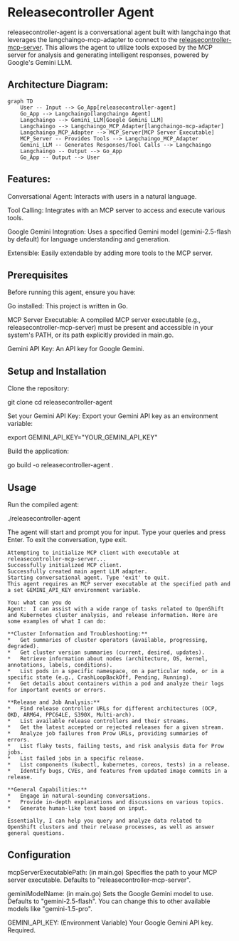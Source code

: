 # Releasecontroller Agent
releasecontroller-agent is a conversational agent built with langchaingo that leverages the langchaingo-mcp-adapter to connect to the [releasecontroller-mcp-server](https://github.com/Prashanth684/releasecontroller-mcp-server). This allows the agent to utilize tools exposed by the MCP server for analysis and generating intelligent responses, powered by Google's Gemini LLM.

## Architecture Diagram:

```mermaid
graph TD
    User -- Input --> Go_App[releasecontroller-agent]
    Go_App --> Langchaingo[langchaingo Agent]
    Langchaingo --> Gemini_LLM[Google Gemini LLM]
    Langchaingo --> Langchaingo_MCP_Adapter[langchaingo-mcp-adapter]
    Langchaingo_MCP_Adapter --> MCP_Server[MCP Server Executable]
    MCP_Server -- Provides Tools --> Langchaingo_MCP_Adapter
    Gemini_LLM -- Generates Responses/Tool Calls --> Langchaingo
    Langchaingo -- Output --> Go_App
    Go_App -- Output --> User
```
## Features:

Conversational Agent: Interacts with users in a natural language.

Tool Calling: Integrates with an MCP server to access and execute various tools.

Google Gemini Integration: Uses a specified Gemini model (gemini-2.5-flash by default) for language understanding and generation.

Extensible: Easily extendable by adding more tools to the MCP server.

## Prerequisites

Before running this agent, ensure you have:

Go installed: This project is written in Go.

MCP Server Executable: A compiled MCP server executable (e.g., releasecontroller-mcp-server) must be present and accessible in your system's PATH, or its path explicitly provided in main.go.

Gemini API Key: An API key for Google Gemini.

## Setup and Installation

Clone the repository:

git clone <your-repo-url>
cd releasecontroller-agent

Set your Gemini API Key:
Export your Gemini API key as an environment variable:

export GEMINI_API_KEY="YOUR_GEMINI_API_KEY"

Build the application:

go build -o releasecontroller-agent .

## Usage
Run the compiled agent:

./releasecontroller-agent

The agent will start and prompt you for input. Type your queries and press Enter. To exit the conversation, type exit.

```
Attempting to initialize MCP client with executable at releasecontroller-mcp-server...
Successfully initialized MCP client.
Successfully created main agent LLM adapter.
Starting conversational agent. Type 'exit' to quit.
This agent requires an MCP server executable at the specified path and a set GEMINI_API_KEY environment variable.

You: what can you do
Agent:  I can assist with a wide range of tasks related to OpenShift and Kubernetes cluster analysis, and release information. Here are some examples of what I can do:

**Cluster Information and Troubleshooting:**
*   Get summaries of cluster operators (available, progressing, degraded).
*   Get cluster version summaries (current, desired, updates).
*   Retrieve information about nodes (architecture, OS, kernel, annotations, labels, conditions).
*   List pods in a specific namespace, on a particular node, or in a specific state (e.g., CrashLoopBackOff, Pending, Running).
*   Get details about containers within a pod and analyze their logs for important events or errors.

**Release and Job Analysis:**
*   Find release controller URLs for different architectures (OCP, OKD, ARM64, PPC64LE, S390X, Multi-arch).
*   List available release controllers and their streams.
*   Get the latest accepted or rejected releases for a given stream.
*   Analyze job failures from Prow URLs, providing summaries of errors.
*   List flaky tests, failing tests, and risk analysis data for Prow jobs.
*   List failed jobs in a specific release.
*   List components (kubectl, kubernetes, coreos, tests) in a release.
*   Identify bugs, CVEs, and features from updated image commits in a release.

**General Capabilities:**
*   Engage in natural-sounding conversations.
*   Provide in-depth explanations and discussions on various topics.
*   Generate human-like text based on input.

Essentially, I can help you query and analyze data related to OpenShift clusters and their release processes, as well as answer general questions.
```

## Configuration
mcpServerExecutablePath: (in main.go) Specifies the path to your MCP server executable. Defaults to "releasecontroller-mcp-server".

geminiModelName: (in main.go) Sets the Google Gemini model to use. Defaults to "gemini-2.5-flash". You can change this to other available models like "gemini-1.5-pro".

GEMINI_API_KEY: (Environment Variable) Your Google Gemini API key. Required.

